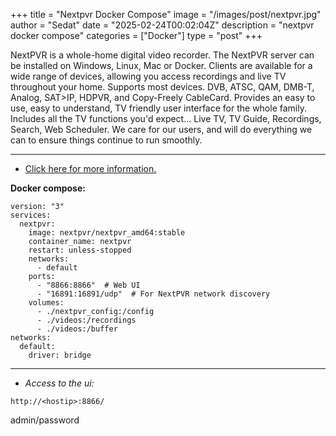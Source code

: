 +++
title = "Nextpvr Docker Compose"
image = "/images/post/nextpvr.jpg"
author = "Sedat"
date = "2025-02-24T00:02:04Z"
description = "nextpvr docker compose"
categories = ["Docker"]
type = "post"
+++

NextPVR is a whole-home digital video recorder. The NextPVR server can be installed on Windows, Linux, Mac or Docker. Clients are available for a wide range of devices, allowing you access recordings and live TV throughout your home. Supports most devices. DVB, ATSC, QAM, DMB-T, Analog, SAT>IP, HDPVR, and Copy-Freely CableCard. Provides an easy to use, easy to understand, TV friendly user interface for the whole family. Includes all the TV functions you'd expect... Live TV, TV Guide, Recordings, Search, Web Scheduler. We care for our users, and will do everything we can to ensure things continue to run smoothly.

---

- [Click here for more information.](https://hub.docker.com/r/nextpvr/nextpvr_amd64)

**Docker compose:**

```
version: "3"
services:
  nextpvr:
    image: nextpvr/nextpvr_amd64:stable
    container_name: nextpvr
    restart: unless-stopped
    networks:
      - default
    ports:
      - "8866:8866"  # Web UI
      - "16891:16891/udp"  # For NextPVR network discovery
    volumes:
      - ./nextpvr_config:/config
      - ./videos:/recordings
      - ./videos:/buffer
networks:
  default:
    driver: bridge
```

---

- _Access to the ui:_

`http://<hostip>:8866/`

admin/password
